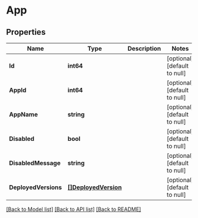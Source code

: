 # App

## Properties
Name | Type | Description | Notes
------------ | ------------- | ------------- | -------------
**Id** | **int64** |  | [optional] [default to null]
**AppId** | **int64** |  | [optional] [default to null]
**AppName** | **string** |  | [optional] [default to null]
**Disabled** | **bool** |  | [optional] [default to null]
**DisabledMessage** | **string** |  | [optional] [default to null]
**DeployedVersions** | [**[]DeployedVersion**](DeployedVersion.md) |  | [optional] [default to null]

[[Back to Model list]](../README.md#documentation-for-models) [[Back to API list]](../README.md#documentation-for-api-endpoints) [[Back to README]](../README.md)


